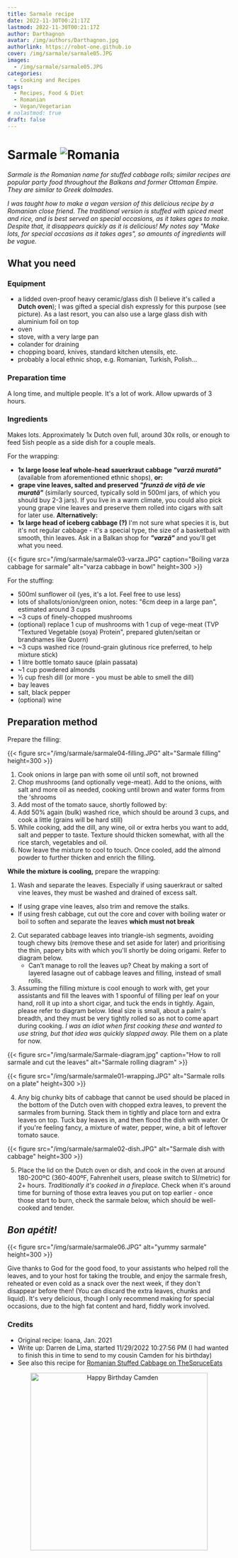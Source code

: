 ```yaml
---
title: Sarmale recipe
date: 2022-11-30T00:21:17Z
lastmod: 2022-11-30T00:21:17Z
author: Darthagnon
avatar: /img/authors/Darthagnon.jpg
authorlink: https://robot-one.github.io
cover: /img/sarmale/sarmale05.JPG
images:
  - /img/sarmale/sarmale05.JPG
categories:
  - Cooking and Recipes
tags:
  - Recipes, Food & Diet
  - Romanian
  - Vegan/Vegetarian
# nolastmod: true
draft: false
---
```


# Sarmale ![Romania](/img/logos/Romania.gif)

*Sarmale is the Romanian name for stuffed cabbage rolls; similar recipes are popular party food throughout the Balkans and former Ottoman Empire. They are similar to Greek dolmades.*

<!--more-->

*I was taught how to make a vegan version of this delicious recipe by a Romanian close friend. The traditional version is stuffed with spiced meat and rice, and is best served on special occasions, as it takes ages to make. Despite that, it disappears quickly as it is delicious! My notes say "Make lots, for special occasions as it takes ages", so amounts of ingredients will be vague.*

## What you need

### Equipment
- a lidded oven-proof heavy ceramic/glass dish (I believe it's called a **Dutch oven**); I was gifted a special dish expressly for this purpose (see picture). As a last resort, you can also use a large glass dish with aluminium foil on top
- oven
- stove, with a very large pan
- colander for draining
- chopping board, knives, standard kitchen utensils, etc.
- probably a local ethnic shop, e.g. Romanian, Turkish, Polish... 

### Preparation time
A long time, and multiple people. It's a lot of work. Allow upwards of 3 hours. 

### Ingredients
Makes lots. Approximately 1x Dutch oven full, around 30x rolls, or enough to feed 5ish people as a side dish for a couple meals.

For the wrapping:
- **1x large loose leaf whole-head sauerkraut cabbage *"varzǎ murată"*** (available from aforementioned ethnic shops), **or:**
- **grape vine leaves, salted and preserved *"frunză de viță de vie murată"*** (similarly sourced, typically sold in 500ml jars, of which you should buy 2-3 jars). If you live in a warm climate, you could also pick young grape vine leaves and preserve them rolled into cigars with salt for later use. **Alternatively:**
- **1x large head of iceberg cabbage (?)** I'm not sure what species it is, but it's not regular cabbage - it's a special type, the size of a basketball with smooth, thin leaves. Ask in a Balkan shop for ***"varzǎ"*** and you'll get what you need.

{{< figure src="/img/sarmale/sarmale03-varza.JPG" caption="Boiling varza cabbage for sarmale" alt="varza cabbage in bowl" height=300 >}}

For the stuffing:
- 500ml sunflower oil (yes, it's a lot. Feel free to use less)
- lots of shallots/onion/green onion, notes: "6cm deep in a large pan", estimated around 3 cups
- ~3 cups of finely-chopped mushrooms
- (optional) replace 1 cup of mushrooms with 1 cup of vege-meat (TVP "Textured Vegetable (soya) Protein", prepared gluten/seitan or brandnames like Quorn)
- ~3 cups washed rice (round-grain glutinous rice preferred, to help mixture stick)
- 1 litre bottle tomato sauce (plain passata)
- ~1 cup powdered almonds
- ½ cup fresh dill (or more - you must be able to smell the dill)
- bay leaves
- salt, black pepper
- (optional) wine

## Preparation method

Prepare the filling:

{{< figure src="/img/sarmale/sarmale04-filling.JPG" alt="Sarmale filling" height=300 >}}

1. Cook onions in large pan with some oil until soft, not browned
2. Chop mushrooms (and optionally vege-meat). Add to the onions, with salt and more oil as needed, cooking until brown and water forms from the 'shrooms
3. Add most of the tomato sauce, shortly followed by:
3. Add 50% again (bulk) washed rice, which should be around 3 cups, and cook a little (grains will be hard still) 
4. While cooking, add the dill, any wine, oil or extra herbs you want to add, salt and pepper to taste. Texture should thicken somewhat, with all the rice starch, vegetables and oil.
5. Now leave the mixture to cool to touch. Once cooled, add the almond powder to further thicken and enrich the filling.

**While the mixture is cooling,** prepare the wrapping:
1. Wash and separate the leaves. Especially if using sauerkraut or salted vine leaves, they must be washed and drained of excess salt.
  - If using grape vine leaves, also trim and remove the stalks.
  - If using fresh cabbage, cut out the core and cover with boiling water or boil to soften and separate the leaves **which must not break**
2. Cut separated cabbage leaves into triangle-ish segments, avoiding tough chewy bits (remove these and set aside for later) and prioritising the thin, papery bits with which you'll shortly be doing origami. Refer to diagram below.
	- Can’t manage to roll the leaves up? Cheat by making a sort of layered lasagne out of cabbage leaves and filling, instead of small rolls. 
3. Assuming the filling mixture is cool enough to work with, get your assistants and fill the leaves with 1 spoonful of filling per leaf on your hand, roll it up into a short cigar, and tuck the ends in tightly. Again, please refer to diagram below. Ideal size is small, about a palm's breadth, and they must be very tightly rolled so as not to come apart during cooking. *I was an idiot when first cooking these and wanted to use string, but that idea was quickly slapped away.* Pile them on a plate for now. 

{{< figure src="/img/sarmale/Sarmale-diagram.jpg" caption="How to roll sarmale and cut the leaves" alt="Sarmale rolling diagram" >}}

{{< figure src="/img/sarmale/sarmale01-wrapping.JPG" alt="Sarmale rolls on a plate" height=300 >}}

4. Any big chunky bits of cabbage that cannot be used should be placed in the bottom of the Dutch oven with chopped extra leaves, to prevent the sarmales from burning. Stack them in tightly and place torn and extra leaves on top. Tuck bay leaves in, and then flood the dish with water. Or if you're feeling fancy, a mixture of water, pepper, wine, a bit of leftover tomato sauce.

{{< figure src="/img/sarmale/sarmale02-dish.JPG" alt="Sarmale dish with cabbage" height=300 >}}
 
5. Place the lid on the Dutch oven or dish, and cook in the oven at around 180-200ºC (360-400ºF, Fahrenheit users, please switch to SI/metric) for 2+ hours. *Traditionally it's cooked in a fireplace.* Check when it's around time for burning of those extra leaves you put on top earlier - once those start to burn, check the sarmale below, which should be well-cooked and tender.

## *Bon apétit!*

{{< figure src="/img/sarmale/sarmale06.JPG" alt="yummy sarmale" height=300 >}}

Give thanks to God for the good food, to your assistants who helped roll the leaves, and to your host for taking the trouble, and enjoy the sarmale fresh, reheated or even cold as a snack over the next week, if they don't disappear before then! (You can discard the extra leaves, chunks and liquid). It's very delicious, though I only recommend making for special occasions, due to the high fat content and hard, fiddly work involved.

### Credits
- Original recipe: Ioana, Jan. 2021
- Write up: Darren de Lima, started 11/29/2022 10:27:56 PM (I had wanted to finish this in time to send to my cousin Camden for his birthday)
- See also this recipe for [Romanian Stuffed Cabbage on TheSpruceEats](https://www.thespruceeats.com/romanian-stuffed-cabbage-recipe-sarmale-1137278)

<p style="text-align:center;"><img src="/img/sarmale/happy-birthday-camden.JPG" height="400" alt="Happy Birthday Camden"></img></p>
